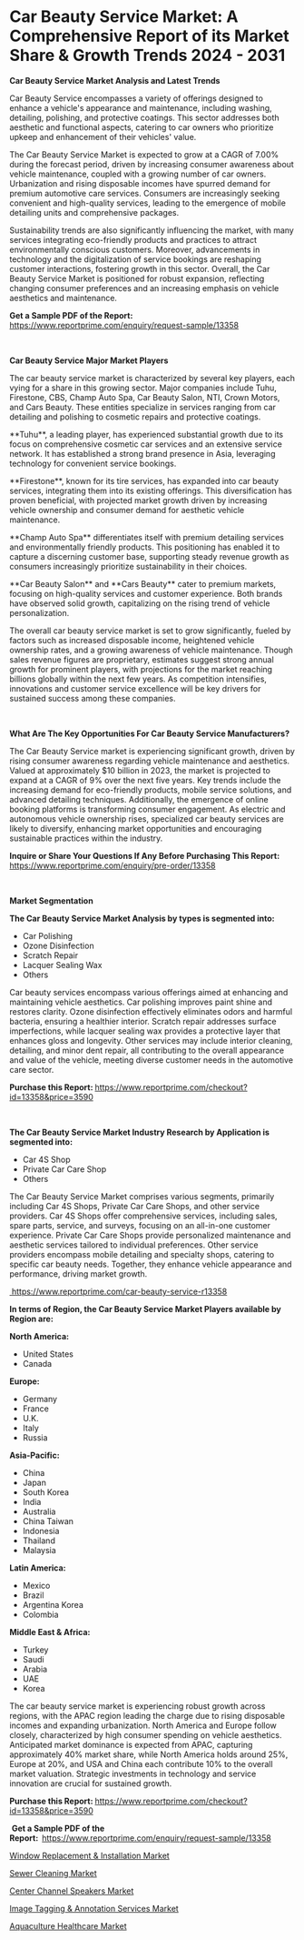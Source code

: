 <p><h1>Car Beauty Service Market: A Comprehensive Report of its Market Share & Growth Trends 2024 - 2031</h1></p><p><strong>Car Beauty Service Market Analysis and Latest Trends</strong></p>
<p><p>Car Beauty Service encompasses a variety of offerings designed to enhance a vehicle's appearance and maintenance, including washing, detailing, polishing, and protective coatings. This sector addresses both aesthetic and functional aspects, catering to car owners who prioritize upkeep and enhancement of their vehicles' value.</p><p>The Car Beauty Service Market is expected to grow at a CAGR of 7.00% during the forecast period, driven by increasing consumer awareness about vehicle maintenance, coupled with a growing number of car owners. Urbanization and rising disposable incomes have spurred demand for premium automotive care services. Consumers are increasingly seeking convenient and high-quality services, leading to the emergence of mobile detailing units and comprehensive packages. </p><p>Sustainability trends are also significantly influencing the market, with many services integrating eco-friendly products and practices to attract environmentally conscious customers. Moreover, advancements in technology and the digitalization of service bookings are reshaping customer interactions, fostering growth in this sector. Overall, the Car Beauty Service Market is positioned for robust expansion, reflecting changing consumer preferences and an increasing emphasis on vehicle aesthetics and maintenance.</p></p>
<p><strong>Get a Sample PDF of the Report:&nbsp;</strong> <a href="https://www.reportprime.com/enquiry/request-sample/13358?utm_campaign=60&utm_medium=2&utm_source=Github&utm_content=ia&utm_term=16112024&utm_id=car-beauty-service">https://www.reportprime.com/enquiry/request-sample/13358</a></p>
<p>&nbsp;</p>
<p><strong>Car Beauty Service Major Market Players</strong></p>
<p><p>The car beauty service market is characterized by several key players, each vying for a share in this growing sector. Major companies include Tuhu, Firestone, CBS, Champ Auto Spa, Car Beauty Salon, NTI, Crown Motors, and Cars Beauty. These entities specialize in services ranging from car detailing and polishing to cosmetic repairs and protective coatings.</p><p>**Tuhu**, a leading player, has experienced substantial growth due to its focus on comprehensive cosmetic car services and an extensive service network. It has established a strong brand presence in Asia, leveraging technology for convenient service bookings.</p><p>**Firestone**, known for its tire services, has expanded into car beauty services, integrating them into its existing offerings. This diversification has proven beneficial, with projected market growth driven by increasing vehicle ownership and consumer demand for aesthetic vehicle maintenance.</p><p>**Champ Auto Spa** differentiates itself with premium detailing services and environmentally friendly products. This positioning has enabled it to capture a discerning customer base, supporting steady revenue growth as consumers increasingly prioritize sustainability in their choices.</p><p>**Car Beauty Salon** and **Cars Beauty** cater to premium markets, focusing on high-quality services and customer experience. Both brands have observed solid growth, capitalizing on the rising trend of vehicle personalization.</p><p>The overall car beauty service market is set to grow significantly, fueled by factors such as increased disposable income, heightened vehicle ownership rates, and a growing awareness of vehicle maintenance. Though sales revenue figures are proprietary, estimates suggest strong annual growth for prominent players, with projections for the market reaching billions globally within the next few years. As competition intensifies, innovations and customer service excellence will be key drivers for sustained success among these companies.</p></p>
<p>&nbsp;</p>
<p><strong>What Are The Key Opportunities For Car Beauty Service Manufacturers?</strong></p>
<p><p>The Car Beauty Service market is experiencing significant growth, driven by rising consumer awareness regarding vehicle maintenance and aesthetics. Valued at approximately $10 billion in 2023, the market is projected to expand at a CAGR of 9% over the next five years. Key trends include the increasing demand for eco-friendly products, mobile service solutions, and advanced detailing techniques. Additionally, the emergence of online booking platforms is transforming consumer engagement. As electric and autonomous vehicle ownership rises, specialized car beauty services are likely to diversify, enhancing market opportunities and encouraging sustainable practices within the industry.</p></p>
<p><strong>Inquire or Share Your Questions If Any Before Purchasing This Report:</strong> <a href="https://www.reportprime.com/enquiry/pre-order/13358?utm_campaign=60&utm_medium=2&utm_source=Github&utm_content=ia&utm_term=16112024&utm_id=car-beauty-service">https://www.reportprime.com/enquiry/pre-order/13358</a></p>
<p>&nbsp;</p>
<p><strong>Market Segmentation</strong></p>
<p><strong>The Car Beauty Service Market Analysis by types is segmented into:</strong></p>
<p><ul><li>Car Polishing</li><li>Ozone Disinfection</li><li>Scratch Repair</li><li>Lacquer Sealing Wax</li><li>Others</li></ul></p>
<p><p>Car beauty services encompass various offerings aimed at enhancing and maintaining vehicle aesthetics. Car polishing improves paint shine and restores clarity. Ozone disinfection effectively eliminates odors and harmful bacteria, ensuring a healthier interior. Scratch repair addresses surface imperfections, while lacquer sealing wax provides a protective layer that enhances gloss and longevity. Other services may include interior cleaning, detailing, and minor dent repair, all contributing to the overall appearance and value of the vehicle, meeting diverse customer needs in the automotive care sector.</p></p>
<p><strong>Purchase this Report:&nbsp;</strong><a href="https://www.reportprime.com/checkout?id=13358&price=3590&utm_campaign=60&utm_medium=2&utm_source=Github&utm_content=ia&utm_term=16112024&utm_id=car-beauty-service">https://www.reportprime.com/checkout?id=13358&price=3590</a></p>
<p>&nbsp;</p>
<p><strong>The Car Beauty Service Market Industry Research by Application is segmented into:</strong></p>
<p><ul><li>Car 4S Shop</li><li>Private Car Care Shop</li><li>Others</li></ul></p>
<p><p>The Car Beauty Service Market comprises various segments, primarily including Car 4S Shops, Private Car Care Shops, and other service providers. Car 4S Shops offer comprehensive services, including sales, spare parts, service, and surveys, focusing on an all-in-one customer experience. Private Car Care Shops provide personalized maintenance and aesthetic services tailored to individual preferences. Other service providers encompass mobile detailing and specialty shops, catering to specific car beauty needs. Together, they enhance vehicle appearance and performance, driving market growth.</p></p>
<p><a href="https://www.reportprime.com/car-beauty-service-r13358?utm_campaign=60&utm_medium=2&utm_source=Github&utm_content=ia&utm_term=16112024&utm_id=car-beauty-service">&nbsp;https://www.reportprime.com/car-beauty-service-r13358</a></p>
<p><strong>In terms of Region, the Car Beauty Service Market Players available by Region are:</strong></p>
<p>
    <p> <strong> North America: </strong>
        <ul>
            <li>United States</li>
            <li>Canada</li>
        </ul>
        </p> 
    <p> <strong> Europe: </strong>
        <ul>
            <li>Germany</li>
            <li>France</li>
            <li>U.K.</li>
            <li>Italy</li>
            <li>Russia</li>
        </ul>
        </p> 
    <p> <strong> Asia-Pacific: </strong>
        <ul>
            <li>China</li>
            <li>Japan</li>
            <li>South Korea</li>
            <li>India</li>
            <li>Australia</li>
            <li>China Taiwan</li>
            <li>Indonesia</li>
            <li>Thailand</li>
            <li>Malaysia</li>
        </ul>
        </p> 
    <p> <strong> Latin America: </strong>
        <ul>
            <li>Mexico</li>
            <li>Brazil</li>
            <li>Argentina Korea</li>
            <li>Colombia</li>
        </ul>
        </p> 
    <p> <strong> Middle East & Africa: </strong>
        <ul>
            <li>Turkey</li>
            <li>Saudi</li>
            <li>Arabia</li>
            <li>UAE</li>
            <li>Korea</li>
        </ul>
    </p>
    </p>
<p><p>The car beauty service market is experiencing robust growth across regions, with the APAC region leading the charge due to rising disposable incomes and expanding urbanization. North America and Europe follow closely, characterized by high consumer spending on vehicle aesthetics. Anticipated market dominance is expected from APAC, capturing approximately 40% market share, while North America holds around 25%, Europe at 20%, and USA and China each contribute 10% to the overall market valuation. Strategic investments in technology and service innovation are crucial for sustained growth.</p></p>
<p><strong>Purchase this Report: </strong><a href="https://www.reportprime.com/checkout?id=13358&price=3590&utm_campaign=60&utm_medium=2&utm_source=Github&utm_content=ia&utm_term=16112024&utm_id=car-beauty-service">https://www.reportprime.com/checkout?id=13358&price=3590</a></p>
<p>&nbsp;<strong>Get a Sample PDF of the Report:&nbsp;&nbsp;</strong><a href="https://www.reportprime.com/enquiry/request-sample/13358?utm_campaign=60&utm_medium=2&utm_source=Github&utm_content=ia&utm_term=16112024&utm_id=car-beauty-service">https://www.reportprime.com/enquiry/request-sample/13358</a></p>
<p><strong></strong></p>
<p><p><a href="https://github.com/bmorecock/Market-Research-Report-List-5/blob/main/window-replacement-installation-market.md?utm_campaign=60&utm_medium=2&utm_source=Github&utm_content=ia&utm_term=16112024&utm_id=car-beauty-service">Window Replacement & Installation Market</a></p><p><a href="https://github.com/AshrafKhan865/Market-Research-Report-List-1/blob/main/sewer-cleaning-market.md?utm_campaign=60&utm_medium=2&utm_source=Github&utm_content=ia&utm_term=16112024&utm_id=car-beauty-service">Sewer Cleaning Market</a></p><p><a href="https://www.linkedin.com/pulse/center-channel-speakers-market-forecasts-trends-impact-analysis-wqeyf?utm_campaign=60&utm_medium=2&utm_source=Github&utm_content=ia&utm_term=16112024&utm_id=car-beauty-service">Center Channel Speakers Market</a></p><p><a href="https://issuu.com/reportprime-2/docs/image-tagging-annotation-services-m_01098efc3f8b50?utm_campaign=60&utm_medium=2&utm_source=Github&utm_content=ia&utm_term=16112024&utm_id=car-beauty-service">Image Tagging & Annotation Services Market</a></p><p><a href="https://issuu.com/reportprime-2/docs/aquaculture-healthcare-market-size-_b050572381b953?utm_campaign=60&utm_medium=2&utm_source=Github&utm_content=ia&utm_term=16112024&utm_id=car-beauty-service">Aquaculture Healthcare Market</a></p></p>